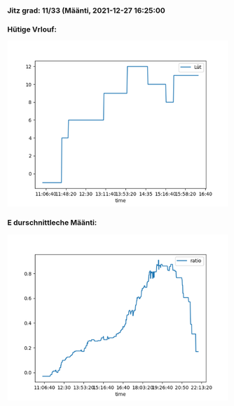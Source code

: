 ### Jitz grad: 11/33 (Määnti, 2021-12-27 16:25:00

### Hütige Vrlouf:
![Graph](Today.png)

### E durschnittleche Määnti:
![Graph](Määnti.png)